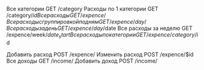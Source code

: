 Все категории GET /category
Расходы по 1 категории GET /category/$id
Все расходы GET /expence/
Все расходы c группировкой по дням GET /expence/day/
Все расходы за день GET /expence/day/$date
Все расходы за неделю GET /expence/week/$date_start
Все расходы по категории GET /expence/category/$id

Добавить расход POST /expence/
Изменить расход POST /expence/$id
Все доходы GET /income/
Добавить доход POST /income/


